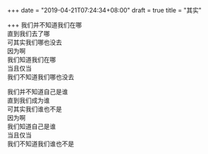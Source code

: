 +++
date = "2019-04-21T07:24:34+08:00"
draft = true
title = "其实"

+++
我们并不知道我们在哪  
直到我们去了哪  
可其实我们哪也没去  
因为啊  
我们知道我们在哪  
当且仅当  
我们不知道我们哪也没去  
  
我们并不知道自己是谁  
直到我们成为谁  
可其实我们谁也不是  
因为啊  
我们知道自己是谁  
当且仅当  
我们不知道我们谁也不是  